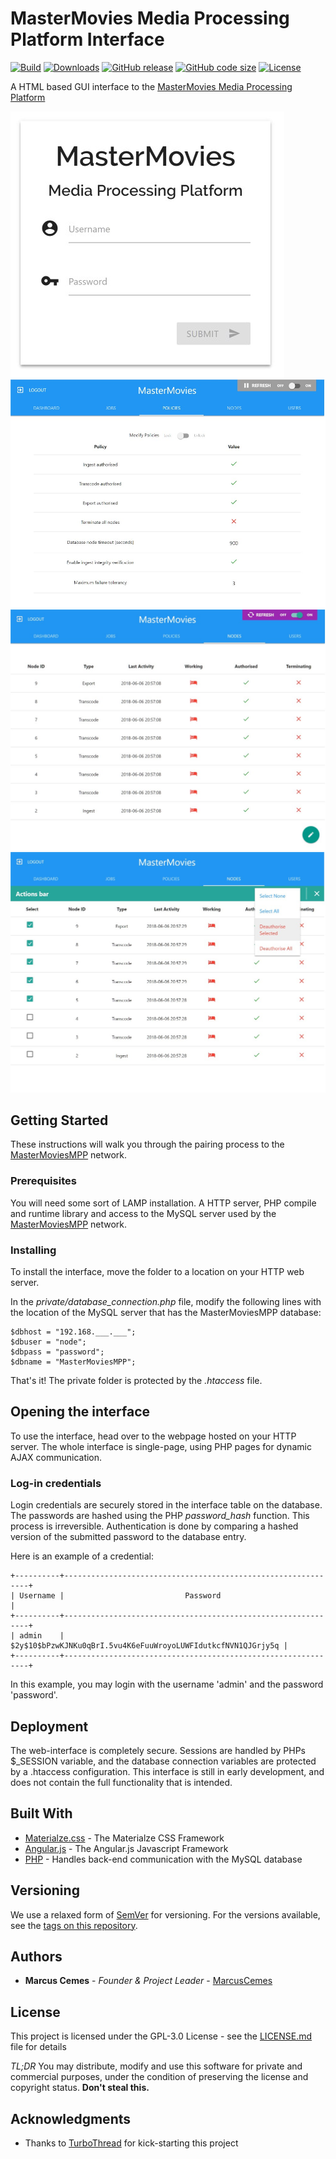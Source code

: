 # MasterMovies Media Processing Platform Interface

[![Build](https://img.shields.io/travis/MarcusCemes/MasterMoviesMPP-interface.svg?style=flat-square)](https://travis-ci.org/MarcusCemes/MasterMoviesMPP)
[![Downloads](https://img.shields.io/github/downloads/MarcusCemes/MasterMoviesMPP-interface/total.svg?style=flat-square)]()
[![GitHub release](https://img.shields.io/github/release/MarcusCemes/MasterMoviesMPP-interface.svg?style=flat-square)](releases)
[![GitHub code size](https://img.shields.io/github/languages/code-size/MarcusCemes/MasterMoviesMPP-interface.svg?style=flat-square)]()
[![License](https://img.shields.io/github/license/MarcusCemes/MasterMoviesMPP-interface.svg?style=flat-square)](LICENSE.md)

A HTML based GUI interface to the [MasterMovies Media Processing Platform](https://www.github.com/MarcusCemes/MasterMoviesMPP)

![Image of the interface](.images/1.jpg)
![Image of the interface](.images/2.jpg)
![Image of the interface](.images/3.jpg)
![Image of the interface](.images/4.jpg)

## Getting Started

These instructions will walk you through the pairing process to the [MasterMoviesMPP](https://www.github.com/MarcusCemes/MasterMoviesMPP) network.

### Prerequisites

You will need some sort of LAMP installation. A HTTP server, PHP compile and runtime library and access to the MySQL server used by the [MasterMoviesMPP](https://www.github.com/MarcusCemes/MasterMoviesMPP) network.

### Installing

To install the interface, move the folder to a location on your HTTP web server.

In the *private/database_connection.php* file, modify the following lines with the location of the MySQL server that has the MasterMoviesMPP database:

```
$dbhost = "192.168.___.___";
$dbuser = "node";
$dbpass = "password";
$dbname = "MasterMoviesMPP";
```

That's it! The private folder is protected by the *.htaccess* file.

## Opening the interface

To use the interface, head over to the webpage hosted on your HTTP server. The whole interface is single-page, using PHP pages for dynamic AJAX communication.

### Log-in credentials

Login credentials are securely stored in the interface table on the database. The passwords are hashed using the PHP *password_hash* function. This process is irreversible. Authentication is done by comparing a hashed version of the submitted password to the database entry.

Here is an example of a credential:
```
+----------+--------------------------------------------------------------+
| Username |                           Password                           |
+----------+--------------------------------------------------------------+
| admin    | $2y$10$bPzwKJNKu0qBrI.5vu4K6eFuuWroyoLUWFIdutkcfNVN1QJGrjy5q |
+----------+--------------------------------------------------------------+
```
In this example, you may login with the username 'admin' and the password 'password'.


## Deployment

The web-interface is completely secure. Sessions are handled by PHPs $_SESSION variable, and the database connection variables are protected by a .htaccess configuration.
This interface is still in early development, and does not contain the full functionality that is intended.

## Built With

* [Materialze.css](http://materializecss.com/) - The Materialze CSS Framework
* [Angular.js](https://angularjs.org/) - The Angular.js Javascript Framework
* [PHP](http://www.php.net/) - Handles back-end communication with the MySQL database

## Versioning

We use a relaxed form of [SemVer](http://semver.org/) for versioning. For the versions available, see the [tags on this repository](https://github.com/your/project/tags).

## Authors

* **Marcus Cemes** - *Founder & Project Leader* - [MarcusCemes](https://github.com/MarcusCemes)

## License

This project is licensed under the GPL-3.0 License - see the [LICENSE.md](LICENSE.md) file for details

*TL;DR* You may distribute, modify and use this software for private and commercial purposes, under the condition of preserving the license and copyright status. **Don't steal this.**

## Acknowledgments

* Thanks to [TurboThread](http://www.turbothread.com) for kick-starting this project
